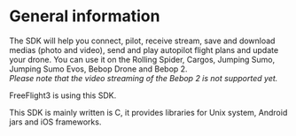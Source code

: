 General information
=====

The SDK will help you connect, pilot, receive stream, save and download medias (photo and video), send and play autopilot flight plans and update your drone. You can use it on the Rolling Spider, Cargos, Jumping Sumo, Jumping Sumo Evos, Bebop Drone and Bebop 2.<br/>
*Please note that the video streaming of the Bebop 2 is not supported yet.*

FreeFlight3 is using this SDK.

This SDK is mainly written is C, it provides libraries for Unix system, Android jars and iOS frameworks. 